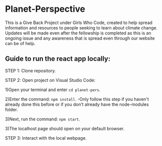 # Planet-Perspective

This is a Give Back Project under Girls Who Code, created to help spread information and resources to people seeking to learn about climate change. Updates will be made even after the fellowship is completed as this is an ongoing issue and any awareness that is spread even through our website can be of help.

## Guide to run the react app locally:
STEP 1:  Clone repository.

STEP 2: Open project on Visual Studio Code:

1)Open your terminal and  enter `cd planet-pers`.

2)Enter the command: `npm install`. -Only follow this step if you haven't already done this before or if you don't already have the node-modules folder.

3)Next, run the command: `npm start`.

3)The localhost page should open on your default browser.

STEP 3: Interact with the local webpage.
